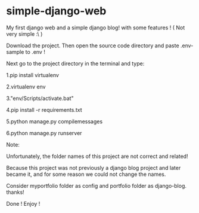 # simple-django-web
My first django web and a simple django blog! with some features ! ( Not very simple :\ )

Download the project. Then open the source code directory and paste .env-sample to .env !

Next go to the project directory in the terminal and type:

1.pip install virtualenv

2.virtualenv env

3."env/Scripts/activate.bat"

4.pip install -r requirements.txt

5.python manage.py compilemessages

6.python manage.py runserver


Note:

Unfortunately, the folder names of this project are not correct and related!

Because this project was not previously a django blog project and later became it, and for some reason we could not change the names.

Consider myportfolio folder as config and portfolio folder as django-blog. thanks!


Done ! Enjoy ! 
